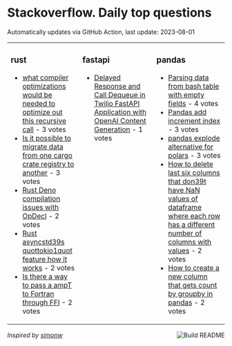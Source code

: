# Stackoverflow. Daily top questions 

Automatically updates via GitHub Action, last update: <!-- date starts -->2023-08-01<!-- date ends -->


<table><tr><td valign="top" width="33%">

### rust
<!-- rust starts -->
* [what compiler optimizations would be needed to optimize out this recursive call](https://stackoverflow.com/questions/76806120/what-compiler-optimizations-would-be-needed-to-optimize-out-this-recursive-call) - 3 votes
* [Is it possible to migrate data from one cargo crate registry to another](https://stackoverflow.com/questions/76804572/is-it-possible-to-migrate-data-from-one-cargo-crate-registry-to-another) - 3 votes
* [Rust Deno compilation issues with OpDecl](https://stackoverflow.com/questions/76813212/rust-deno-compilation-issues-with-opdecl) - 2 votes
* [Rust  asyncstd39s quottokio1quot feature how it works](https://stackoverflow.com/questions/76809322/rust-async-stds-tokio1-feature-how-it-works) - 2 votes
* [Is there a way to pass a ampT to Fortran through FFI](https://stackoverflow.com/questions/76805000/is-there-a-way-to-pass-a-t-to-fortran-through-ffi) - 2 votes
<!-- rust ends -->
</td><td valign="top" width="34%">


### fastapi
<!-- fastapi starts -->
* [Delayed Response and Call Dequeue in Twilio FastAPI Application with OpenAI Content Generation](https://stackoverflow.com/questions/76812363/delayed-response-and-call-dequeue-in-twilio-fastapi-application-with-openai-cont) - 1 votes
<!-- fastapi ends -->
</td><td valign="top" width="34%">


### pandas
<!-- pandas starts -->
* [Parsing data from bash table with empty fields](https://stackoverflow.com/questions/76801382/parsing-data-from-bash-table-with-empty-fields) - 4 votes
* [Pandas add increment index](https://stackoverflow.com/questions/76806273/pandas-add-increment-index) - 3 votes
* [pandas explode alternative for polars](https://stackoverflow.com/questions/76802752/pandas-explode-alternative-for-polars) - 3 votes
* [How to delete last six columns that don39t have NaN values of dataframe where each row has a different number of columns with values](https://stackoverflow.com/questions/76807704/how-to-delete-last-six-columns-that-dont-have-nan-values-of-dataframe-where-eac) - 2 votes
* [How to create a new column that gets count by groupby in pandas](https://stackoverflow.com/questions/76805527/how-to-create-a-new-column-that-gets-count-by-groupby-in-pandas) - 2 votes
<!-- pandas ends -->
</td></tr></table>

<a href="https://github.com/hp0404/hp0404/actions"><img src="https://github.com/hp0404/hp0404/workflows/Build%20README/badge.svg" align="right" alt="Build README"></a> <p>*Inspired by  [simonw](https://github.com/simonw/simonw)*</p>
